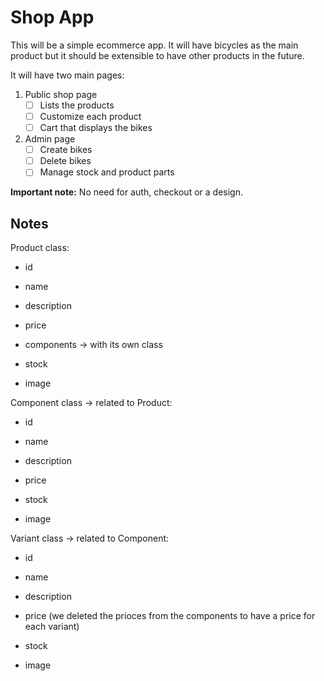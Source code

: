 # Shop App

This will be a simple ecommerce app. It will have bicycles as the main product
but it should be extensible to have other products in the future.

It will have two main pages:

1. Public shop page
   - [ ] Lists the products
   - [ ] Customize each product
   - [ ] Cart that displays the bikes

2. Admin page
   - [ ] Create bikes
   - [ ] Delete bikes
   - [ ] Manage stock and product parts

**Important note:**
No need for auth, checkout or a design.

## Notes

Product class:
- id
- name
- description
- price
- components -> with its own class

- stock
- image

Component class -> related to Product:
- id
- name
- description
- price

- stock
- image

Variant class -> related to Component:
- id
- name
- description
- price (we deleted the prioces from the components to have a price for each variant)

- stock
- image
